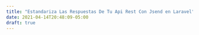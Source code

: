 ```yaml
---
title: "Estandariza Las Respuestas De Tu Api Rest Con Jsend en Laravel"
date: 2021-04-14T20:48:09-05:00
draft: true
---
```


